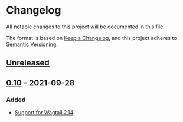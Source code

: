 # Changelog

All notable changes to this project will be documented in this file.

The format is based on [Keep a Changelog](https://keepachangelog.com/en/1.0.0/),
and this project adheres to [Semantic Versioning](https://semver.org/spec/v2.0.0.html).

## [Unreleased]

## [0.10] - 2021-09-28

### Added

 - [Support for Wagtail 2.14](https://github.com/wagtail/wagtail-localize-git/pull/15)

[unreleased]: https://github.com/wagtail/wagtail-localize-git/compare/v0.10.0...HEAD
[0.10]: https://github.com/wagtail/wagtail-localize-git/compare/v0.9.3...v0.10.0
